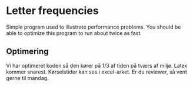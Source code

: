 # Letter frequencies
Simple program used to illustrate performance problems. You should be able to optimize this program to run about twice as fast.

## Optimering
Vi har optimeret koden så den kører på 1/3 af tiden på tværs af miljø.
Latex kommer snarest.
Kørselstider kan ses i excel-arket.
Er du reviewer, så vent gerne til mandag.
